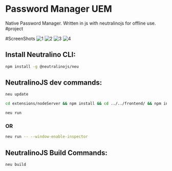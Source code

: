 # Password Manager UEM

Native Password Manager. Written in js with neutralinojs for offline use. #project

#ScreenShots
![1](https://github.com/man2k/Password-Manager-UEM/assets/124410051/00fba774-0dfc-4107-920f-803c981a5cb0)
![2](https://github.com/man2k/Password-Manager-UEM/assets/124410051/f097fb67-c149-45cd-83bb-179d7e3e147b)
![3](https://github.com/man2k/Password-Manager-UEM/assets/124410051/0f85fccb-9441-4ea3-8f7d-5643baa80258)
![4](https://github.com/man2k/Password-Manager-UEM/assets/124410051/514c0d13-8b74-41c5-8575-e58e36e40244)

## Install Neutralino CLI:

```bash
npm install -g @neutralinojs/neu
```

## NeutralinoJS dev commands:

```bash
neu update
```

```bash
cd extensions/nodeServer && npm install && cd ../../frontend/ && npm install && cd ../
```

```bash
neu run
```

### OR

```bash
neu run -- --window-enable-inspector
```

## NeutralinoJS Build Commands:

```bash
neu build
```
